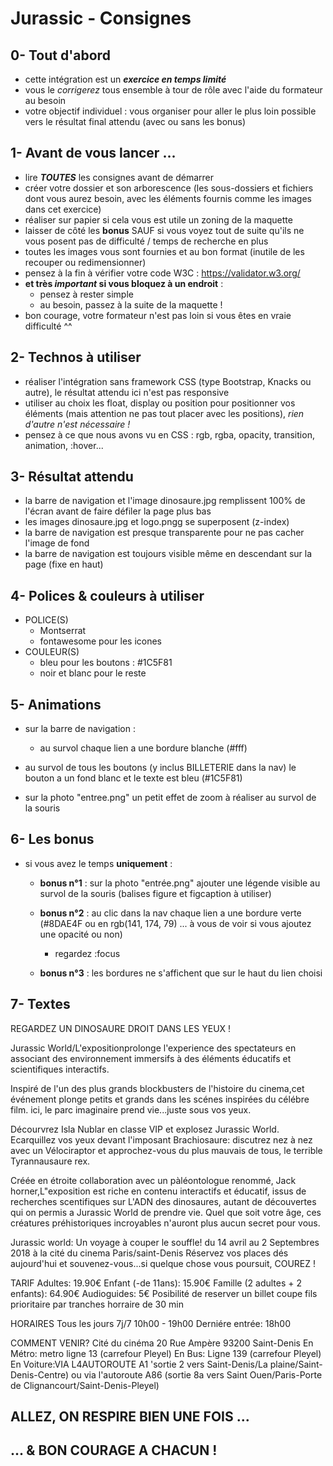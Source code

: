 # Jurassic - Consignes

## 0- Tout d'abord
- cette intégration est un **_exercice en temps limité_**
- vous le _corrigerez_ tous ensemble à tour de rôle avec l'aide du formateur au besoin
- votre objectif individuel : vous organiser pour aller le plus loin possible vers le résultat final attendu (avec ou sans les bonus)

## 1- Avant de vous lancer ...
- lire **_TOUTES_** les consignes avant de démarrer
- créer votre dossier et son arborescence (les sous-dossiers et fichiers dont vous aurez besoin, avec les éléments fournis comme les images dans cet exercice)
- réaliser sur papier si cela vous est utile un zoning de la maquette
- laisser de côté les **bonus** SAUF si vous voyez tout de suite qu'ils ne vous posent pas de difficulté / temps de recherche en plus
- toutes les images vous sont fournies et au bon format (inutile de les recouper ou redimensionner)
- pensez à la fin à vérifier votre code W3C : https://validator.w3.org/
- **et très *important* si vous bloquez à un endroit** :
     - pensez à rester simple
     - au besoin, passez à la suite de la maquette !
- bon courage, votre formateur n'est pas loin si vous êtes en vraie difficulté ^^

## 2- Technos à utiliser
- réaliser l'intégration sans framework CSS (type Bootstrap, Knacks ou autre), le résultat attendu ici n'est pas responsive
- utiliser au choix les float, display ou position pour positionner vos éléments (mais attention ne pas tout placer avec les positions), _rien d'autre n'est nécessaire !_
- pensez à ce que nous avons vu en CSS : rgb, rgba, opacity, transition, animation, :hover...

## 3- Résultat attendu
- la barre de navigation et l'image dinosaure.jpg remplissent 100% de l'écran avant de faire défiler la page plus bas
- les images dinosaure.jpg et logo.pngg se superposent (z-index)
- la barre de navigation est presque transparente pour ne pas cacher l'image de fond
- la barre de navigation est toujours visible même en descendant sur la page (fixe en haut)

## 4- Polices & couleurs à utiliser
- POLICE(S)
     - Montserrat
     - fontawesome pour les icones
- COULEUR(S)
     - bleu pour les boutons : #1C5F81
     - noir et blanc pour le reste

## 5- Animations
- sur la barre de navigation :
     - au survol chaque lien a une bordure blanche (#fff)

- au survol de tous les boutons (y inclus BILLETERIE dans la nav) le bouton a un fond blanc et le texte est bleu (#1C5F81)

- sur la photo "entree.png" un petit effet de zoom à réaliser au survol de la souris

## 6- Les bonus
- si vous avez le temps  **uniquement** :
     - **bonus n°1** : sur la photo "entrée.png" ajouter une légende visible au survol de la souris (balises figure et figcaption à utiliser)

     - **bonus n°2** : au clic dans la nav chaque lien a une bordure verte (#8DAE4F ou en rgb(141, 174, 79) ... à vous de voir si vous ajoutez une opacité ou non)
          - regardez :focus

     - **bonus n°3** : les bordures ne s'affichent que sur le haut du lien choisi
     
## 7- Textes

REGARDEZ UN DINOSAURE
DROIT DANS LES YEUX !


Jurassic World/L'expositionprolonge l'experience des spectateurs en associant des 
environnement immersifs à des éléments éducatifs et scientifiques interactifs.

Inspiré de l'un des plus grands blockbusters de l'histoire du cinema,cet événement plonge petits et grands dans les scénes inspirées du célébre film. ici, le parc imaginaire prend vie...juste sous vos yeux.

Décourvrez Isla Nublar en classe VIP et explosez Jurassic World. Ecarquillez vos yeux devant l'imposant Brachiosaure: discutrez nez à nez avec un Vélociraptor et approchez-vous du plus mauvais de tous, le terrible Tyrannausaure rex.

Créée en étroite collaboration avec un pàléontologue renommé, Jack horner,L"exposition est riche en contenu interactifs et éducatif, issus de recherches scentifiques sur L'ADN des dinosaures, autant de découvertes qui on permis a Jurassic World de prendre vie. Quel que soit votre âge, ces créatures préhistoriques incroyables n'auront plus aucun secret pour vous. 


Jurassic world: Un voyage à couper le souffle!
du 14 avril au 2 Septembres 2018
à la cité du cinema
Paris/saint-Denis
Réservez vos places dés aujourd'hui
et souvenez-vous...si quelque chose vous poursuit, COUREZ
!


TARIF
Adultes: 19.90€
Enfant (-de 11ans): 15.90€
Famille (2 adultes + 2 enfants): 64.90€
Audioguides: 5€
Posibilité de reserver un billet coupe fils prioritaire
par tranches horraire de 30 min


HORAIRES
Tous les jours 7j/7
10h00 - 19h00
Derniére entrée: 18h00


COMMENT VENIR?
Cité du cinéma
20 Rue Ampère
93200 Saint-Denis
En Métro: metro ligne 13 (carrefour Pleyel)
En Bus: Ligne 139 (carrefour Pleyel)
En Voiture:VIA L4AUTOROUTE A1 'sortie 2 vers Saint-Denis/La plaine/Saint-Denis-Centre) ou via l'autoroute A86 (sortie 8a vers Saint Ouen/Paris-Porte de Clignancourt/Saint-Denis-Pleyel) 
## ALLEZ, ON RESPIRE BIEN UNE FOIS ...
## ... & BON COURAGE A CHACUN !